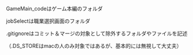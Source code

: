 GameMain_codeはゲーム本編のフォルダ

jobSelectは職業選択画面のフォルダ

.gitignoreはコミット＆マージの対象として除外するフォルダやファイルを記述

（.DS_STOREはmacの人のみ対象ではあるが、基本的には無視して大丈夫）
